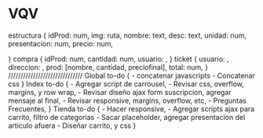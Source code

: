 # VQV
estructura {
	idProd: num,
	img: ruta,
	nombre: text,
	desc: text,
	unidad: num,
	presentacion: num,
	precio: num,

}
compra {
	idProd: num,
	cantidad: num,
	usuario: ,
}
ticket {
	usuario: ,
	direccion: ,
	prod: [nombre, cantidad, preciofinal],
	total: num,
}
//////////////////////////////
Global to-do {
	- concatenar javascripts
	- Concatenar css
}
Index to-do {
	- Agregar script de carrousel,
	- Revisar css, overflow, margins, y row wrap,
	- Revisar diseño ajax form suscripcion, agregar mensaje al final,
	- Revisar responsive, margins, overflow, etc,
	- Preguntas Frecuentes,
}
Tienda to-do {
	- Hacer responsive,
	- Agregar scripts ajax para carrito, filtro de categorias
	- Sacar placeholder, agregar presentacion del articulo afuera
	- Diseñar carrito, y css
}
